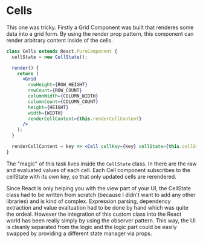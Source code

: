 # Cells

This one was tricky. Firstly a Grid Component was built that renderes some data into a grid form. By using the render prop pattern, this component can render arbitrary content inside of the cells.

```jsx
class Cells extends React.PureComponent {
  cellState = new CellState();

  render() {
    return (
      <Grid
        rowHeight={ROW_HEIGHT}
        rowCount={ROW_COUNT}
        columnWidth={COLUMN_WIDTH}
        columnCount={COLUMN_COUNT}
        height={HEIGHT}
        width={WIDTH}
        renderCellContent={this.renderCellContent}
      />
    );
  }

  renderCellContent = key => <Cell cellKey={key} cellState={this.cellState} />;
}
```

The "magic" of this task lives inside the `CellState` class. In there are the raw and evaluated values of each cell. Each Cell component subscribes to the cellState with its own key, so that only updated cells are rerendered.

Since React is only helping you with the view part of your UI, the CellState class had to be written from scratch (because I didn't want to add any other libraries) and is kind of complex.
Expression parsing, dependency extraction and value evaltuation had to be done by hand which was quite the ordeal. However the integration of this custom class into the React world has been really simply by using the observer pattern. This way, the UI is cleanly separated from the logic and the logic part could be easily swapped by providing a different state manager via props.
